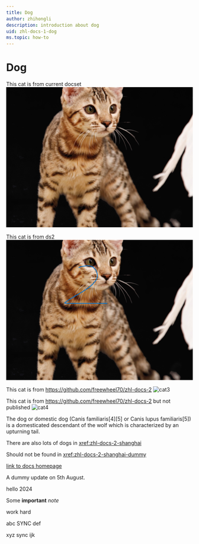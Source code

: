 ```yaml
---
title: Dog
author: zhihongli 
description: introduction about dog
uid: zhl-docs-1-dog
ms.topic: how-to
---
```

# Dog

This cat is from current docset
![cat1](cat1.png)

This cat is from ds2
![cat2](../ds2/cat2.png)

This cat is from https://github.com/freewheel70/zhl-docs-2
![cat3](~/zhl-docs-2/ds1-2/cat3.png)

This cat is from https://github.com/freewheel70/zhl-docs-2 but not published
![cat4](~/zhl-docs-2/ds1-2/cat4.png)

The dog or domestic dog (Canis familiaris[4][5] or Canis lupus familiaris[5]) is a domesticated descendant of the wolf which is characterized by an upturning tail.  

There are also lots of dogs in <xref:zhl-docs-2-shanghai> 

Should not be found in <xref:zhl-docs-2-shanghai-dummy> 

[link to docs homepage](https://ppe.docs.microsoft.com/en-us/test-page/index)

A dummy update on 5th August.

hello 2024

Some <b>important</b> <i>note</i>

work hard

abc SYNC def

xyz sync ijk
